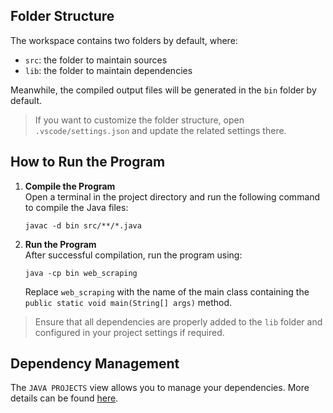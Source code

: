 ## Folder Structure

The workspace contains two folders by default, where:

- `src`: the folder to maintain sources
- `lib`: the folder to maintain dependencies

Meanwhile, the compiled output files will be generated in the `bin` folder by default.

> If you want to customize the folder structure, open `.vscode/settings.json` and update the related settings there.

## How to Run the Program

1. **Compile the Program**  
   Open a terminal in the project directory and run the following command to compile the Java files:
   ```
   javac -d bin src/**/*.java
   ```

2. **Run the Program**  
   After successful compilation, run the program using:
   ```
   java -cp bin web_scraping
   ```
   Replace `web_scraping` with the name of the main class containing the `public static void main(String[] args)` method.

> Ensure that all dependencies are properly added to the `lib` folder and configured in your project settings if required.

## Dependency Management

The `JAVA PROJECTS` view allows you to manage your dependencies. More details can be found [here](https://github.com/microsoft/vscode-java-dependency#manage-dependencies).
